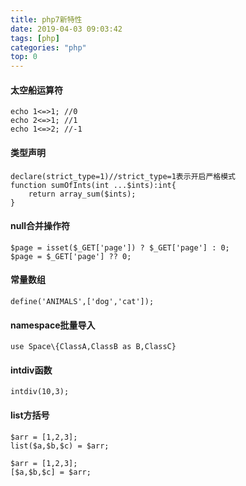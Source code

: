 ```yaml
---
title: php7新特性
date: 2019-04-03 09:03:42
tags: [php]
categories: "php"
top: 0
---
```

#### 太空船运算符
```
echo 1<=>1; //0
echo 2<=>1; //1
echo 1<=>2; //-1
```
#### 类型声明
```
declare(strict_type=1)//strict_type=1表示开启严格模式
function sumOfInts(int ...$ints):int{
    return array_sum($ints);
}
```
#### null合并操作符
```
$page = isset($_GET['page']) ? $_GET['page'] : 0;
$page = $_GET['page'] ?? 0;
```
#### 常量数组
```
define('ANIMALS',['dog','cat']);
```
#### namespace批量导入
```
use Space\{ClassA,ClassB as B,ClassC}
```
#### intdiv函数
```
intdiv(10,3);
```
#### list方括号
```
$arr = [1,2,3];
list($a,$b,$c) = $arr;

$arr = [1,2,3];
[$a,$b,$c] = $arr;
```